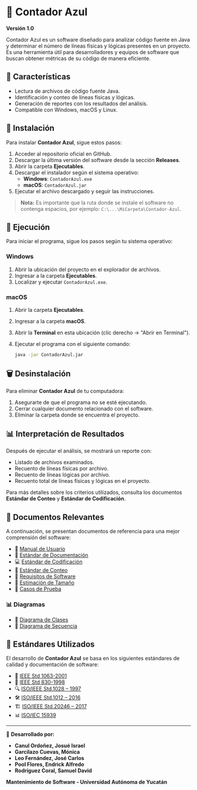 # 🔵 Contador Azul  

**Versión 1.0**  

Contador Azul es un software diseñado para analizar código fuente en Java y determinar el número de líneas físicas y lógicas presentes en un proyecto. Es una herramienta útil para desarrolladores y equipos de software que buscan obtener métricas de su código de manera eficiente.  

## 📌 Características  
- Lectura de archivos de código fuente Java.  
- Identificación y conteo de líneas físicas y lógicas.  
- Generación de reportes con los resultados del análisis.  
- Compatible con Windows, macOS y Linux.  

## 📂 Instalación  

Para instalar **Contador Azul**, sigue estos pasos:  

1. Acceder al repositorio oficial en GitHub.  
2. Descargar la última versión del software desde la sección **Releases**.  
3. Abrir la carpeta **Ejecutables**.  
4. Descargar el instalador según el sistema operativo:  
   - **Windows**: `ContadorAzul.exe`  
   - **macOS**: `ContadorAzul.jar`  
5. Ejecutar el archivo descargado y seguir las instrucciones.  

> **Nota:** Es importante que la ruta donde se instale el software no contenga espacios, por ejemplo: `C:\...\MiCarpeta\Contador-Azul`.  

## 🚀 Ejecución  

Para iniciar el programa, sigue los pasos según tu sistema operativo:  

### **Windows**  
1. Abrir la ubicación del proyecto en el explorador de archivos.  
2. Ingresar a la carpeta **Ejecutables**.  
3. Localizar y ejecutar `ContadorAzul.exe`.  

### **macOS**  
1. Abrir la carpeta **Ejecutables**.  
2. Ingresar a la carpeta **macOS**.  
3. Abrir la **Terminal** en esta ubicación (clic derecho → "Abrir en Terminal").  
4. Ejecutar el programa con el siguiente comando:  

   ```bash
   java -jar ContadorAzul.jar
   ```  

## 🗑️ Desinstalación  

Para eliminar **Contador Azul** de tu computadora:  

1. Asegurarte de que el programa no se esté ejecutando.  
2. Cerrar cualquier documento relacionado con el software.  
3. Eliminar la carpeta donde se encuentra el proyecto.  

## 📊 Interpretación de Resultados  

Después de ejecutar el análisis, se mostrará un reporte con:  
- Listado de archivos examinados.  
- Recuento de líneas físicas por archivo.  
- Recuento de líneas lógicas por archivo.  
- Recuento total de líneas físicas y lógicas en el proyecto.  

Para más detalles sobre los criterios utilizados, consulta los documentos **Estándar de Conteo** y **Estándar de Codificación**.  

## 📖 Documentos Relevantes  

A continuación, se presentan documentos de referencia para una mejor comprensión del software:   

- 📘 [Manual de Usuario](https://docs.google.com/document/d/1oogZ-e2WY053GrU4JliW0DFGPPSPsZsBcy_5ffgM9qc/edit?usp=drive_link)
- 📝 [Estándar de Documentación](https://docs.google.com/document/d/1su15Wlsb_VEBhRw2Iu9I7EtNqbBYPkfPqGkgGl9LvvE/edit?usp=drive_link)  
- 💻 [Estándar de Codificación](https://docs.google.com/document/d/19uOpc1kjzP53rjO6apAeHAVlR4MmoQyKsyDTl_dHiSE/edit?usp=drive_link)  
- 🔢 [Estándar de Conteo](https://docs.google.com/document/d/11PiwfwI5jAJ-mE7bw50hUrQQ6ZCvLvrPH3EOa5TMtkU/edit?usp=drive_link)  
- 📜 [Requisitos de Software](https://docs.google.com/document/d/1bI06r7wwYfzkezmOEdO2JPwaAShDrfzbgfU4EOcBKac/edit?usp=drive_link)  
- 📏 [Estimación de Tamaño](https://docs.google.com/document/d/1g4BUsrweWxv-6HuhO8cfAFGnIbE28OUy2KC8V0qG9xE/edit?usp=drive_link)  
- 🧪 [Casos de Prueba](https://docs.google.com/document/d/1kSWAUzAkavfHFmvxus_ew1cxgmv9bXrP/edit?usp=drive_link&ouid=118319778907901421542&rtpof=true&sd=true)  

### 📊 Diagramas

- 📌 [Diagrama de Clases](https://drive.google.com/file/d/1iUIdOFh8PK0kPbRYfi-ifxI700BUx5YP/view?usp=drive_link)
- 🔄 [Diagrama de Secuencia](https://drive.google.com/file/d/1Fyush5ETxeLQoOLyNVCIXy1n8w29exuD/view?usp=drive_link)

## 📖 Estándares Utilizados  

El desarrollo de **Contador Azul** se basa en los siguientes estándares de calidad y documentación de software:  

- 📑 [IEEE Std 1063-2001](https://drive.google.com/file/d/1ZIYISvjl5rOOlpSgvxCv_4gsB6wyQY3_/view?usp=drive_link)
- 📜 [IEEE Std 830-1998](https://drive.google.com/file/d/1mxtL5cdzKf8cUiJZ-274TfEhTJASoA3u/view?usp=drive_link)
- 🔍 [ISO/IEEE Std.1028 – 1997](https://drive.google.com/file/d/1g8dBzLd4nQz2ysXNanFmfyVzafO-DfMl/view?usp=drive_link)
- 🛠️ [ISO/IEEE Std.1012 – 2016](https://drive.google.com/file/d/1E_ZUKkqkTrvzV2X0ua52uxz2ChDWqi28/view?usp=drive_link)
- 🏗️ [ISO/IEEE Std.20246 – 2017](https://drive.google.com/file/d/1neQNQUSvc7EdePtgQ0ajXKw4sjQL-s2y/view?usp=drive_link)
- 📊 [ISO/IEC 15939](https://drive.google.com/file/d/1oQ9x49OFU7PGYX5UYhwURqqbM2HkNceg/view?usp=drive_link)

---  
📌 **Desarrollado por:**  
- **Canul Ordoñez, Josué Israel**  
- **Garcilazo Cuevas, Mónica**  
- **Leo Fernández, José Carlos**  
- **Pool Flores, Endrick Alfredo**  
- **Rodríguez Coral, Samuel David**  

**Mantenimiento de Software - Universidad Autónoma de Yucatán**  
